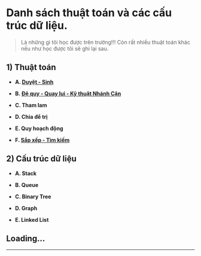 # Danh sách thuật toán và các cấu trúc dữ liệu.

>Là những gì tôi học được trên trường!!! Còn rất nhiều thuật toán khác nếu như học được tôi sẽ ghi lại sau. 

## 1) Thuật toán

- <b> A. [Duyệt - Sinh](https://github.com/l1j9m4-0n1/PTIT/tree/main/C%E1%BA%A5u%20tr%C3%BAc%20d%E1%BB%AF%20li%E1%BB%87u%20v%C3%A0%20gi%E1%BA%A3i%20thu%E1%BA%ADt/Source%20Code/Duy%E1%BB%87t%20-%20Sinh) </b>

- <b> B. [Đệ quy - Quay lui - Kỹ thuật Nhánh Cận](https://github.com/l1j9m4-0n1/PTIT/tree/main/C%E1%BA%A5u%20tr%C3%BAc%20d%E1%BB%AF%20li%E1%BB%87u%20v%C3%A0%20gi%E1%BA%A3i%20thu%E1%BA%ADt/Source%20Code/%C4%90%E1%BB%87%20quy%20-%20Quay%20lui%20-%20K%E1%BB%B9%20thu%E1%BA%ADt%20Nh%C3%A1nh%20C%E1%BA%ADn) </b>

- <b> C. Tham lam </b>

- <b> D. Chia để trị </b>

- <b> E. Quy hoạch động </b>

- <b> F. [Sắp xếp - Tìm kiếm](https://github.com/l1j9m4-0n1/PTIT/tree/main/C%E1%BA%A5u%20tr%C3%BAc%20d%E1%BB%AF%20li%E1%BB%87u%20v%C3%A0%20gi%E1%BA%A3i%20thu%E1%BA%ADt/Source%20Code/S%E1%BA%AFp%20x%E1%BA%BFp%20-%20T%C3%ACm%20ki%E1%BA%BFm) </b>


## 2) Cấu trúc dữ liệu

- <b> A. Stack </b>

- <b> B. Queue </b>

- <b> C. Binary Tree </b>

- <b> D. Graph </b>

- <b> E. Linked List </b>

## Loading...

--------------------------------------------
